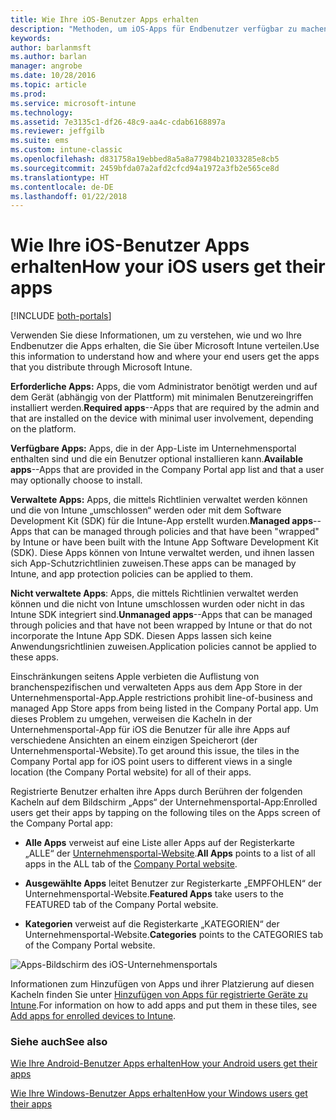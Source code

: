 ```yaml
---
title: Wie Ihre iOS-Benutzer Apps erhalten
description: "Methoden, um iOS-Apps für Endbenutzer verfügbar zu machen."
keywords: 
author: barlanmsft
ms.author: barlan
manager: angrobe
ms.date: 10/28/2016
ms.topic: article
ms.prod: 
ms.service: microsoft-intune
ms.technology: 
ms.assetid: 7e3135c1-df26-48c9-aa4c-cdab6168897a
ms.reviewer: jeffgilb
ms.suite: ems
ms.custom: intune-classic
ms.openlocfilehash: d831758a19ebbed8a5a8a77984b21033285e8cb5
ms.sourcegitcommit: 2459bfda07a2afd2cfcd94a1972a3fb2e565ce8d
ms.translationtype: HT
ms.contentlocale: de-DE
ms.lasthandoff: 01/22/2018
---
```

# <a name="how-your-ios-users-get-their-apps"></a><span data-ttu-id="3bdfc-103">Wie Ihre iOS-Benutzer Apps erhalten</span><span class="sxs-lookup"><span data-stu-id="3bdfc-103">How your iOS users get their apps</span></span>

[!INCLUDE [both-portals](./includes/note-for-both-portals.md)]

<span data-ttu-id="3bdfc-104">Verwenden Sie diese Informationen, um zu verstehen, wie und wo Ihre Endbenutzer die Apps erhalten, die Sie über Microsoft Intune verteilen.</span><span class="sxs-lookup"><span data-stu-id="3bdfc-104">Use this information to understand how and where your end users get the apps that you distribute through Microsoft Intune.</span></span>

<span data-ttu-id="3bdfc-105">**Erforderliche Apps:** Apps, die vom Administrator benötigt werden und auf dem Gerät (abhängig von der Plattform) mit minimalen Benutzereingriffen installiert werden.</span><span class="sxs-lookup"><span data-stu-id="3bdfc-105">**Required apps**--Apps that are required by the admin and that are installed on the device with minimal user involvement, depending on the platform.</span></span>

<span data-ttu-id="3bdfc-106">**Verfügbare Apps:** Apps, die in der App-Liste im Unternehmensportal enthalten sind und die ein Benutzer optional installieren kann.</span><span class="sxs-lookup"><span data-stu-id="3bdfc-106">**Available apps**--Apps that are provided in the Company Portal app list and that a user may optionally choose to install.</span></span>

<span data-ttu-id="3bdfc-107">**Verwaltete Apps:** Apps, die mittels Richtlinien verwaltet werden können und die von Intune „umschlossen“ werden oder mit dem Software Development Kit (SDK) für die Intune-App erstellt wurden.</span><span class="sxs-lookup"><span data-stu-id="3bdfc-107">**Managed apps**--Apps that can be managed through policies and that have been "wrapped" by Intune or have been built with the Intune App Software Development Kit (SDK).</span></span> <span data-ttu-id="3bdfc-108">Diese Apps können von Intune verwaltet werden, und ihnen lassen sich App-Schutzrichtlinien zuweisen.</span><span class="sxs-lookup"><span data-stu-id="3bdfc-108">These apps can be managed by Intune, and app protection policies can be applied to them.</span></span>

<span data-ttu-id="3bdfc-109">**Nicht verwaltete Apps**: Apps, die mittels Richtlinien verwaltet werden können und die nicht von Intune umschlossen wurden oder nicht in das Intune SDK integriert sind.</span><span class="sxs-lookup"><span data-stu-id="3bdfc-109">**Unmanaged apps**--Apps that can be managed through policies and that have not been wrapped by Intune or that do not incorporate the Intune App SDK.</span></span> <span data-ttu-id="3bdfc-110">Diesen Apps lassen sich keine Anwendungsrichtlinien zuweisen.</span><span class="sxs-lookup"><span data-stu-id="3bdfc-110">Application policies cannot be applied to these apps.</span></span>

<span data-ttu-id="3bdfc-111">Einschränkungen seitens Apple verbieten die Auflistung von branchenspezifischen und verwalteten Apps aus dem App Store in der Unternehmensportal-App.</span><span class="sxs-lookup"><span data-stu-id="3bdfc-111">Apple restrictions prohibit line-of-business and managed App Store apps from being listed in the Company Portal app.</span></span> <span data-ttu-id="3bdfc-112">Um dieses Problem zu umgehen, verweisen die Kacheln in der Unternehmensportal-App für iOS die Benutzer für alle ihre Apps auf verschiedene Ansichten an einem einzigen Speicherort (der Unternehmensportal-Website).</span><span class="sxs-lookup"><span data-stu-id="3bdfc-112">To get around this issue, the tiles in the Company Portal app for iOS point users to different views in a single location (the Company Portal website) for all of their apps.</span></span>

<span data-ttu-id="3bdfc-113">Registrierte Benutzer erhalten ihre Apps durch Berühren der folgenden Kacheln auf dem Bildschirm „Apps“ der Unternehmensportal-App:</span><span class="sxs-lookup"><span data-stu-id="3bdfc-113">Enrolled users get their apps by tapping on the following tiles on the Apps screen of the Company Portal app:</span></span>

- <span data-ttu-id="3bdfc-114">**Alle Apps** verweist auf eine Liste aller Apps auf der Registerkarte „ALLE“ der [Unternehmensportal-Website](https://portal.manage.microsoft.com).</span><span class="sxs-lookup"><span data-stu-id="3bdfc-114">**All Apps** points to a list of all apps in the ALL tab of the [Company Portal website](https://portal.manage.microsoft.com).</span></span>

- <span data-ttu-id="3bdfc-115">**Ausgewählte Apps** leitet Benutzer zur Registerkarte „EMPFOHLEN“ der Unternehmensportal-Website.</span><span class="sxs-lookup"><span data-stu-id="3bdfc-115">**Featured Apps** take users to the FEATURED tab of the Company Portal website.</span></span>

- <span data-ttu-id="3bdfc-116">**Kategorien** verweist auf die Registerkarte „KATEGORIEN“ der Unternehmensportal-Website.</span><span class="sxs-lookup"><span data-stu-id="3bdfc-116">**Categories** points to the CATEGORIES tab of the Company Portal website.</span></span>


![Apps-Bildschirm des iOS-Unternehmensportals](./media/ios-cp-app-main-apps-screen.png)

<span data-ttu-id="3bdfc-118">Informationen zum Hinzufügen von Apps und ihrer Platzierung auf diesen Kacheln finden Sie unter [Hinzufügen von Apps für registrierte Geräte zu Intune](/intune-classic/deploy-use/add-apps-for-mobile-devices-in-microsoft-intune.md).</span><span class="sxs-lookup"><span data-stu-id="3bdfc-118">For information on how to add apps and put them in these tiles, see [Add apps for enrolled devices to Intune](/intune-classic/deploy-use/add-apps-for-mobile-devices-in-microsoft-intune.md).</span></span>

### <a name="see-also"></a><span data-ttu-id="3bdfc-119">Siehe auch</span><span class="sxs-lookup"><span data-stu-id="3bdfc-119">See also</span></span>
[<span data-ttu-id="3bdfc-120">Wie Ihre Android-Benutzer Apps erhalten</span><span class="sxs-lookup"><span data-stu-id="3bdfc-120">How your Android users get their apps</span></span>](end-user-apps-android.md)

[<span data-ttu-id="3bdfc-121">Wie Ihre Windows-Benutzer Apps erhalten</span><span class="sxs-lookup"><span data-stu-id="3bdfc-121">How your Windows users get their apps</span></span>](end-user-apps-windows.md)

